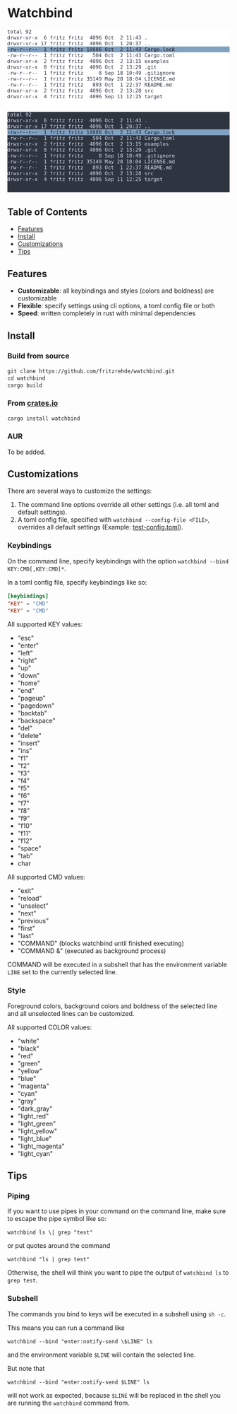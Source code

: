 # Watchbind

![screenshot](https://raw.githubusercontent.com/fritzrehde/i/master/watchbind/screenshot-light.png#gh-light-mode-only)
![screenshot](https://raw.githubusercontent.com/fritzrehde/i/master/watchbind/screenshot-dark.png#gh-dark-mode-only)

## Table of Contents

- [Features](#features)
- [Install](#install)
- [Customizations](#customizations)
- [Tips](#tips)

## Features

- **Customizable**: all keybindings and styles (colors and boldness) are customizable
- **Flexible**: specify settings using cli options, a toml config file or both
- **Speed**: written completely in rust with minimal dependencies

## Install

### Build from source

```shell
git clone https://github.com/fritzrehde/watchbind.git
cd watchbind
cargo build
```

### From [crates.io](https://crates.io/crates/watchbind)

```shell
cargo install watchbind
```

### AUR

To be added.

## Customizations

There are several ways to customize the settings:
1. The command line options override all other settings (i.e. all toml and default settings).
2. A toml config file, specified with `watchbind --config-file <FILE>`, overrides all default settings (Example: [test-config.toml](examples/test-config.toml)).

### Keybindings

On the command line, specify keybindings with the option `watchbind --bind KEY:CMD[,KEY:CMD]*`.

In a toml config file, specify keybindings like so:
```toml
[keybindings]
"KEY" = "CMD"
"KEY" = "CMD"
```

All supported KEY values:
- "esc"
- "enter"
- "left"
- "right"
- "up"
- "down"
- "home"
- "end"
- "pageup"
- "pagedown"
- "backtab"
- "backspace"
- "del"
- "delete"
- "insert"
- "ins"
- "f1"
- "f2"
- "f3"
- "f4"
- "f5"
- "f6"
- "f7"
- "f8"
- "f9"
- "f10"
- "f11"
- "f12"
- "space"
- "tab"
- char

All supported CMD values:
- "exit"
- "reload"
- "unselect"
- "next"
- "previous"
- "first"
- "last"
- "COMMAND" (blocks watchbind until finished executing)
- "COMMAND &" (executed as background process)

COMMAND will be executed in a subshell that has the environment variable `LINE` set to the currently selected line.

### Style

Foreground colors, background colors and boldness of the selected line and all unselected lines can be customized.

All supported COLOR values:
- "white"
- "black"
- "red"
- "green"
- "yellow"
- "blue"
- "magenta"
- "cyan"
- "gray"
- "dark_gray"
- "light_red"
- "light_green"
- "light_yellow"
- "light_blue"
- "light_magenta"
- "light_cyan"

## Tips

### Piping

If you want to use pipes in your command on the command line, make sure to escape the pipe symbol like so:
```
watchbind ls \| grep "test"
```
or put quotes around the command
```
watchbind "ls | grep test"
```
Otherwise, the shell will think you want to pipe the output of `watchbind ls` to `grep test`.

### Subshell

The commands you bind to keys will be executed in a subshell using `sh -c`.

This means you can run a command like 
```
watchbind --bind "enter:notify-send \$LINE" ls
```
and the environment variable `$LINE` will contain the selected line.

But note that 
```
watchbind --bind "enter:notify-send $LINE" ls
```
will not work as expected, because `$LINE` will be replaced in the shell you are running the `watchbind` command from.

